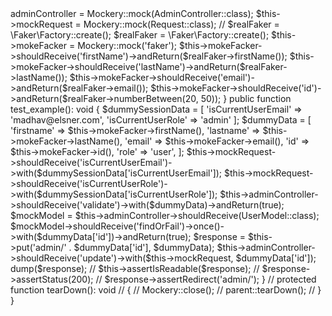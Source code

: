 <?php

namespace Tests\Feature;

use App\Http\Controllers\AdminController;
use App\Models\UserModel;
use Illuminate\Foundation\Testing\RefreshDatabase;
use Illuminate\Foundation\Testing\WithFaker;
use Illuminate\Http\Request;
use Mockery;
use Tests\TestCase;

class updateUserDetailsTest extends TestCase
{
    use RefreshDatabase;
    use WithFaker;

    public $adminController;
    public $mockRequest;
    public $mokeFacker;

    public function setUp(): void
    {
        parent::setUp();
        $this->adminController = Mockery::mock(AdminController::class);
        $this->mockRequest = Mockery::mock(Request::class);

        // $realFaker = \Faker\Factory::create();
        $realFaker = \Faker\Factory::create();
        $this->mokeFacker = Mockery::mock('faker');
        $this->mokeFacker->shouldReceive('firstName')->andReturn($realFaker->firstName());
        $this->mokeFacker->shouldReceive('lastName')->andReturn($realFaker->lastName());
        $this->mokeFacker->shouldReceive('email')->andReturn($realFaker->email());
        $this->mokeFacker->shouldReceive('id')->andReturn($realFaker->numberBetween(20, 50));
    }


    public function test_example(): void
    {
        $dummySessionData = [
            'isCurrentUserEmail' => 'madhav@elsner.com',
            'isCurrentUserRole' => 'admin'
        ];

        $dummyData = [
            'firstname' => $this->mokeFacker->firstName(),
            'lastname' => $this->mokeFacker->lastName(),
            'email' => $this->mokeFacker->email(),
            'id' => $this->mokeFacker->id(),
            'role' => 'user',
        ];
        $this->mockRequest->shouldReceive('isCurrentUserEmail')->with($dummySessionData['isCurrentUserEmail']);
        $this->mockRequest->shouldReceive('isCurrentUserRole')->with($dummySessionData['isCurrentUserRole']);

        $this->adminController->shouldReceive('validate')->with($dummyData)->andReturn(true);
        $mockModel = $this->adminController->shouldReceive(UserModel::class);
        $mockModel->shouldReceive('findOrFail')->once()->with($dummyData['id'])->andReturn(true);
        $response = $this->put('admin/' . $dummyData['id'], $dummyData);
        $this->adminController->shouldReceive('update')->with($this->mockRequest, $dummyData['id']);
        dump($response);
        // $this->assertIsReadable($response);
        // $response->assertStatus(200);
        // $response->assertRedirect('admin/');
    }

    // protected function tearDown(): void
    // {
    //     Mockery::close();
    //     parent::tearDown();
    // }
}
